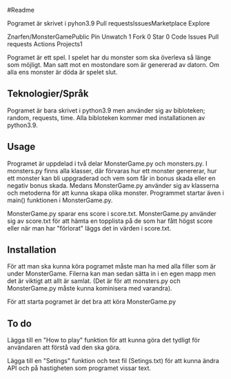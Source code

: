 #Readme

Pogramet är skrivet i pyhon3.9
Pull requestsIssuesMarketplace
Explore
 
 
Znarfen/MonsterGamePublic
Pin
 Unwatch 1 
Fork 0
 Star 0
Code
Issues
Pull requests
Actions
Projects1

Pogramet är ett spel. I spelet har du monster som ska överleva så länge som möjligt.
Man satt mot en mostondare som är genererad av datorn. Om alla ens monster är döda är spelet slut.

## Teknologier/Språk

Pogramet är bara skrivet i python3.9 men använder sig av bibloteken; random, requests, time.
Alla bibloteken kommer med installationen av python3.9.

## Usage

Programet är uppdelad i två delar MonsterGame.py och monsters.py. I monsters.py finns alla klasser,
där förvaras hur ett monster genererar, hur ett monster kan bli uppgraderad och vem som får in bonus 
skada eller en negativ bonus skada. Medans MonsterGame.py använder sig av klasserna och metoderna
för att kunna skapa olika monster. Programmet startar även i main() funktionen i MonsterGame.py.

MonsterGame.py sparar ens score i score.txt. MonsterGame.py använder sig av score.txt för att hämta
en topplista på de som har fått högst score eller när man har "förlorat" läggs det in värden i score.txt.

## Installation

För att man ska kunna köra pogramet måste man ha med alla filler som är under MonsterGame. Filerna kan
man sedan sätta in i en egen mapp men det är viktigt att allt är samlat. (Det är för att monsters.py och
MonsterGame.py måste kunna kominisera med varandra).

För att starta pogramet är det bra att köra MonsterGame.py

## To do

Lägga till en "How to play" funktion för att kunna göra det tydligt för användaren att förstå vad den ska göra.

Lägga till en "Setings" funktion och text fil (Setings.txt) för att kunna ändra API och på hastigheten som
programet vissar text.



